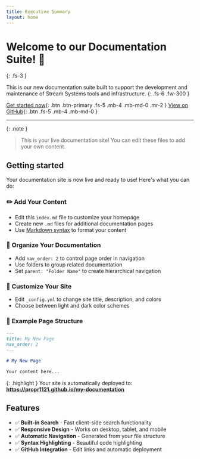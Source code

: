 ```yaml
---
title: Executive Summary
layout: home
---
```

# Welcome to our Documentation Suite! 🚀

{: .fs-3 }

This is our new documentation suite built to support the development and maintenance of Stream Systems tools and infrastructure.
{: .fs-6 .fw-300 } 

[Get started now](#getting-started){: .btn .btn-primary .fs-5 .mb-4 .mb-md-0 .mr-2 }
[View on GitHub](https://github.com/propr1121/my-documentation){: .btn .fs-5 .mb-4 .mb-md-0 }

- - -

{: .note }

> This is your live documentation site! You can edit these files to add your own content.

## Getting started

Your documentation site is now live and ready to use! Here's what you can do:

### ✏️ **Add Your Content**

* Edit this `index.md` file to customize your homepage
* Create new `.md` files for additional documentation pages
* Use [Markdown syntax](https://www.markdownguide.org/) to format your content

### 📁 **Organize Your Documentation**

* Add `nav_order: 2` to control page order in navigation
* Use folders to group related documentation
* Set `parent: "Folder Name"` to create hierarchical navigation

### 🎨 **Customize Your Site**

* Edit `_config.yml` to change site title, description, and colors
* Choose between light and dark color schemes

### 📝 **Example Page Structure**

```markdown
---
title: My New Page
nav_order: 2
---

# My New Page

Your content here...
```

{: .highlight }
Your site is automatically deployed to: **https://propr1121.github.io/my-documentation**

## Features

* ✅ **Built-in Search** - Fast client-side search functionality
* ✅ **Responsive Design** - Works on desktop, tablet, and mobile
* ✅ **Automatic Navigation** - Generated from your file structure
* ✅ **Syntax Highlighting** - Beautiful code highlighting
* ✅ **GitHub Integration** - Edit links and automatic deployment